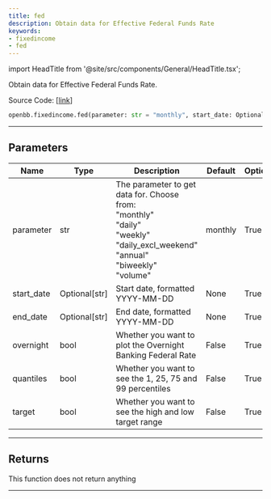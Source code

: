 ```yaml
---
title: fed
description: Obtain data for Effective Federal Funds Rate
keywords:
- fixedincome
- fed
---
```


import HeadTitle from '@site/src/components/General/HeadTitle.tsx';

<HeadTitle title="fixedincome.fed - Reference | OpenBB SDK Docs" />

Obtain data for Effective Federal Funds Rate.

Source Code: [[link](https://github.com/OpenBB-finance/OpenBBTerminal/tree/main/openbb_terminal/fixedincome/fred_model.py#L548)]

```python wordwrap
openbb.fixedincome.fed(parameter: str = "monthly", start_date: Optional[str] = None, end_date: Optional[str] = None, overnight: bool = False, quantiles: bool = False, target: bool = False)
```

---

## Parameters

| Name | Type | Description | Default | Optional |
| ---- | ---- | ----------- | ------- | -------- |
| parameter | str | The parameter to get data for. Choose from:<br/>    "monthly"<br/>    "daily"<br/>    "weekly"<br/>    "daily_excl_weekend"<br/>    "annual"<br/>    "biweekly"<br/>    "volume" | monthly | True |
| start_date | Optional[str] | Start date, formatted YYYY-MM-DD | None | True |
| end_date | Optional[str] | End date, formatted YYYY-MM-DD | None | True |
| overnight | bool | Whether you want to plot the Overnight Banking Federal Rate | False | True |
| quantiles | bool | Whether you want to see the 1, 25, 75 and 99 percentiles | False | True |
| target | bool | Whether you want to see the high and low target range | False | True |


---

## Returns

This function does not return anything

---

